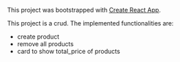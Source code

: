 This project was bootstrapped with [Create React App](https://github.com/facebookincubator/create-react-app).


This project is a crud.
The implemented  functionalities are:
- create product
- remove all products
- card to show total_price of products
